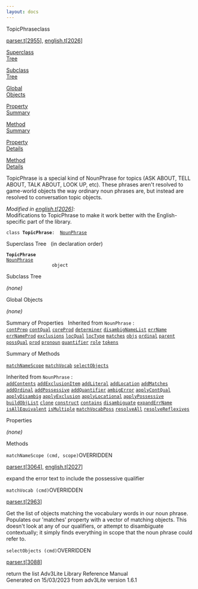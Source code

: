 ```yaml
---
layout: docs
---
```

<span class="title">TopicPhrase</span><span class="type">class</span>

[parser.t](../file/parser.t.html)\[[2955](../source/parser.t.html#2955)\],
[english.t](../file/english.t.html)\[[2026](../source/english.t.html#2026)\]

[Superclass  
Tree](#_SuperClassTree_)

[Subclass  
Tree](#_SubClassTree_)

[Global  
Objects](#_ObjectSummary_)

[Property  
Summary](#_PropSummary_)

[Method  
Summary](#_MethodSummary_)

[Property  
Details](#_Properties_)

[Method  
Details](#_Methods_)



TopicPhrase is a special kind of NounPhrase for topics (ASK ABOUT, TELL
ABOUT, TALK ABOUT, LOOK UP, etc). These phrases aren't resolved to
game-world objects the way ordinary noun phrases are, but instead are
resolved to conversation topic objects.

*Modified in
[english.t](../file/english.t.html)\[[2026](../source/english.t.html#2026)\]:*  
Modifications to TopicPhrase to make it work better with the
English-specific part of the library.

`class `**`TopicPhrase`**` :   `[`NounPhrase`](../object/NounPhrase.html)



<span id="_SuperClassTree_"></span>



<span class="hdln">Superclass Tree</span>   (in declaration order)



**`TopicPhrase`**  
[`NounPhrase`](../object/NounPhrase.html)  
`                 object`  
<span id="_SubClassTree_"></span>



<span class="hdln">Subclass Tree</span>  



*(none)* <span id="_ObjectSummary_"></span>



<span class="hdln">Global Objects</span>  



*(none)* <span id="_PropSummary_"></span>



<span class="hdln">Summary of Properties</span>  
Inherited from `NounPhrase` :  
[`contPrep`](../object/NounPhrase.html#contPrep) [`contQual`](../object/NounPhrase.html#contQual) [`coreProd`](../object/NounPhrase.html#coreProd) [`determiner`](../object/NounPhrase.html#determiner) [`disambigNameList`](../object/NounPhrase.html#disambigNameList) [`errName`](../object/NounPhrase.html#errName) [`errNameProd`](../object/NounPhrase.html#errNameProd) [`exclusions`](../object/NounPhrase.html#exclusions) [`locQual`](../object/NounPhrase.html#locQual) [`locType`](../object/NounPhrase.html#locType) [`matches`](../object/NounPhrase.html#matches) [`objs`](../object/NounPhrase.html#objs) [`ordinal`](../object/NounPhrase.html#ordinal) [`parent`](../object/NounPhrase.html#parent) [`possQual`](../object/NounPhrase.html#possQual) [`prod`](../object/NounPhrase.html#prod) [`pronoun`](../object/NounPhrase.html#pronoun) [`quantifier`](../object/NounPhrase.html#quantifier) [`role`](../object/NounPhrase.html#role) [`tokens`](../object/NounPhrase.html#tokens)

<span id="_MethodSummary_"></span>



<span class="hdln">Summary of Methods</span>  



[`matchNameScope`](#matchNameScope) [`matchVocab`](#matchVocab) [`selectObjects`](#selectObjects)

Inherited from `NounPhrase` :  
[`addContents`](../object/NounPhrase.html#addContents) [`addExclusionItem`](../object/NounPhrase.html#addExclusionItem) [`addLiteral`](../object/NounPhrase.html#addLiteral) [`addLocation`](../object/NounPhrase.html#addLocation) [`addMatches`](../object/NounPhrase.html#addMatches) [`addOrdinal`](../object/NounPhrase.html#addOrdinal) [`addPossessive`](../object/NounPhrase.html#addPossessive) [`addQuantifier`](../object/NounPhrase.html#addQuantifier) [`ambigError`](../object/NounPhrase.html#ambigError) [`applyContQual`](../object/NounPhrase.html#applyContQual) [`applyDisambig`](../object/NounPhrase.html#applyDisambig) [`applyExclusion`](../object/NounPhrase.html#applyExclusion) [`applyLocational`](../object/NounPhrase.html#applyLocational) [`applyPossessive`](../object/NounPhrase.html#applyPossessive) [`buildObjList`](../object/NounPhrase.html#buildObjList) [`clone`](../object/NounPhrase.html#clone) [`construct`](../object/NounPhrase.html#construct) [`contains`](../object/NounPhrase.html#contains) [`disambiguate`](../object/NounPhrase.html#disambiguate) [`expandErrName`](../object/NounPhrase.html#expandErrName) [`isAllEquivalent`](../object/NounPhrase.html#isAllEquivalent) [`isMultiple`](../object/NounPhrase.html#isMultiple) [`matchVocabPoss`](../object/NounPhrase.html#matchVocabPoss) [`resolveAll`](../object/NounPhrase.html#resolveAll) [`resolveReflexives`](../object/NounPhrase.html#resolveReflexives)

<span id="_Properties_"></span>



<span class="hdln">Properties</span>  



*(none)* <span id="_Methods_"></span>



<span class="hdln">Methods</span>  



<span id="matchNameScope"></span>

`matchNameScope (cmd, scope)`<span class="rem">OVERRIDDEN</span>

[parser.t](../file/parser.t.html)\[[3064](../source/parser.t.html#3064)\],
[english.t](../file/english.t.html)\[[2027](../source/english.t.html#2027)\]



expand the error text to include the possessive qualifier



<span id="matchVocab"></span>

`matchVocab (cmd)`<span class="rem">OVERRIDDEN</span>

[parser.t](../file/parser.t.html)\[[2963](../source/parser.t.html#2963)\]



Get the list of objects matching the vocabulary words in our noun
phrase. Populates our 'matches' property with a vector of matching
objects. This doesn't look at any of our qualifiers, or attempt to
disambiguate contextually; it simply finds everything in scope that the
noun phrase could refer to.



<span id="selectObjects"></span>

`selectObjects (cmd)`<span class="rem">OVERRIDDEN</span>

[parser.t](../file/parser.t.html)\[[3088](../source/parser.t.html#3088)\]



return the list
Adv3Lite Library Reference Manual  
Generated on 15/03/2023 from adv3Lite version 1.6.1



